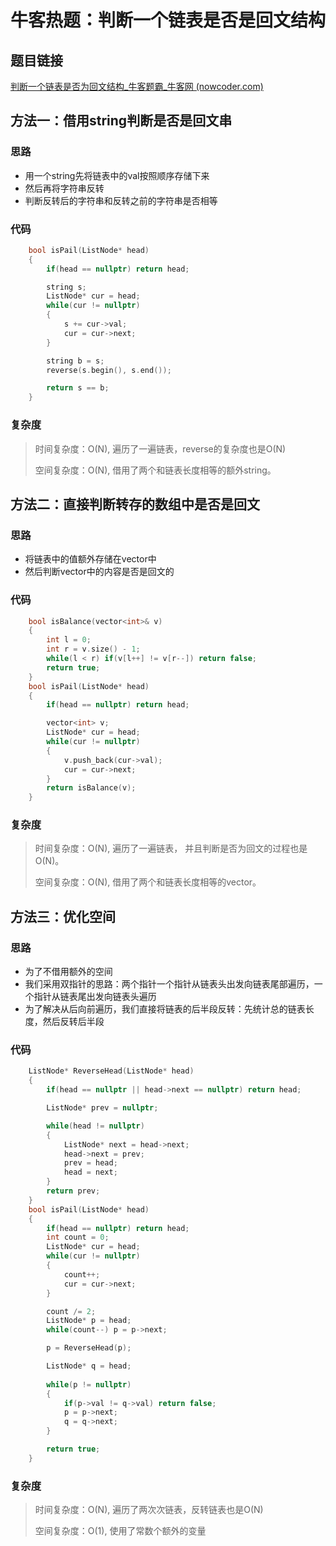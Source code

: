 # 牛客热题：判断一个链表是否是回文结构

## 题目链接

[判断一个链表是否为回文结构_牛客题霸_牛客网 (nowcoder.com)](https://www.nowcoder.com/practice/3fed228444e740c8be66232ce8b87c2f?tpId=295&tqId=1008769&ru=/exam/oj&qru=/ta/format-top101/question-ranking&sourceUrl=%2Fexam%2Foj)

## 方法一：借用string判断是否是回文串

### 思路

- 用一个string先将链表中的val按照顺序存储下来
- 然后再将字符串反转
- 判断反转后的字符串和反转之前的字符串是否相等

### 代码

```cpp
    bool isPail(ListNode* head) 
    {
        if(head == nullptr) return head;

        string s;
        ListNode* cur = head;
        while(cur != nullptr)
        {
            s += cur->val;
            cur = cur->next;
        }

        string b = s;
        reverse(s.begin(), s.end());

        return s == b;
    }
```

### 复杂度

> 时间复杂度：O(N), 遍历了一遍链表，reverse的复杂度也是O(N)
>
> 空间复杂度：O(N), 借用了两个和链表长度相等的额外string。

## 方法二：直接判断转存的数组中是否是回文

### 思路

- 将链表中的值额外存储在vector中
- 然后判断vector中的内容是否是回文的

### 代码

```cpp
    bool isBalance(vector<int>& v)
    {
        int l = 0;
        int r = v.size() - 1;
        while(l < r) if(v[l++] != v[r--]) return false;
        return true;
    }
    bool isPail(ListNode* head) 
    {
        if(head == nullptr) return head;

        vector<int> v;
        ListNode* cur = head;
        while(cur != nullptr)
        {
            v.push_back(cur->val);
            cur = cur->next;
        }
        return isBalance(v);
    }
```

### 复杂度

> 时间复杂度：O(N), 遍历了一遍链表， 并且判断是否为回文的过程也是O(N)。
>
> 空间复杂度：O(N), 借用了两个和链表长度相等的vector。

## 方法三：优化空间

### 思路

- 为了不借用额外的空间
- 我们采用双指针的思路：两个指针一个指针从链表头出发向链表尾部遍历，一个指针从链表尾出发向链表头遍历
- 为了解决从后向前遍历，我们直接将链表的后半段反转：先统计总的链表长度，然后反转后半段

### 代码

```cpp
    ListNode* ReverseHead(ListNode* head)
    {
        if(head == nullptr || head->next == nullptr) return head;

        ListNode* prev = nullptr;

        while(head != nullptr)
        {
            ListNode* next = head->next;
            head->next = prev;
            prev = head;
            head = next;
        }
        return prev;
    }
    bool isPail(ListNode* head) 
    {
        if(head == nullptr) return head;
        int count = 0;
        ListNode* cur = head;
        while(cur != nullptr)
        {
            count++;
            cur = cur->next;
        }

        count /= 2;
        ListNode* p = head;
        while(count--) p = p->next;

        p = ReverseHead(p);

        ListNode* q = head;
        
        while(p != nullptr)
        {
            if(p->val != q->val) return false;
            p = p->next;
            q = q->next;
        }

        return true;
    }
```

### 复杂度

> 时间复杂度：O(N), 遍历了两次次链表，反转链表也是O(N)
>
> 空间复杂度：O(1), 使用了常数个额外的变量